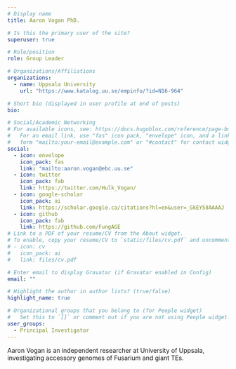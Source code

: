 ```yaml
---
# Display name
title: Aaron Vogan PhD.

# Is this the primary user of the site?
superuser: true

# Role/position
role: Group Leader

# Organizations/Affiliations
organizations:
  - name: Uppsala University
    url: "https://www.katalog.uu.se/empinfo/?id=N16-964"

# Short bio (displayed in user profile at end of posts)
bio:

# Social/Academic Networking
# For available icons, see: https://docs.hugoblox.com/reference/page-builder/#icons
#   For an email link, use "fas" icon pack, "envelope" icon, and a link in the
#   form "mailto:your-email@example.com" or "#contact" for contact widget.
social:
  - icon: envelope
    icon_pack: fas
    link: "mailto:aaron.vogan@ebc.uu.se"
  - icon: twitter
    icon_pack: fab
    link: https://twitter.com/Hulk_Vogan/
  - icon: google-scholar
    icon_pack: ai
    link: https://scholar.google.ca/citations?hl=en&user=_GkEY58AAAAJ
  - icon: github
    icon_pack: fab
    link: https://github.com/FungAGE
# Link to a PDF of your resume/CV from the About widget.
# To enable, copy your resume/CV to `static/files/cv.pdf` and uncomment the lines below.
# - icon: cv
#   icon_pack: ai
#   link: files/cv.pdf

# Enter email to display Gravatar (if Gravatar enabled in Config)
email: ""

# Highlight the author in author lists? (true/false)
highlight_name: true

# Organizational groups that you belong to (for People widget)
#   Set this to `[]` or comment out if you are not using People widget.
user_groups:
  - Principal Investigator
---
```


Aaron Vogan is an independent researcher at University of Uppsala, investigating accessory genomes of Fusarium and giant TEs.
